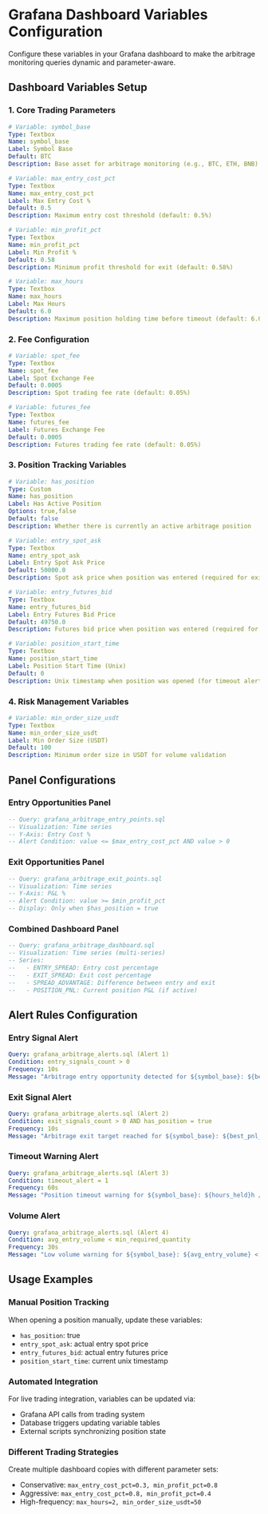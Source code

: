 # Grafana Dashboard Variables Configuration

Configure these variables in your Grafana dashboard to make the arbitrage monitoring queries dynamic and parameter-aware.

## Dashboard Variables Setup

### 1. Core Trading Parameters

```yaml
# Variable: symbol_base
Type: Textbox
Name: symbol_base
Label: Symbol Base
Default: BTC
Description: Base asset for arbitrage monitoring (e.g., BTC, ETH, BNB)

# Variable: max_entry_cost_pct  
Type: Textbox
Name: max_entry_cost_pct
Label: Max Entry Cost %
Default: 0.5
Description: Maximum entry cost threshold (default: 0.5%)

# Variable: min_profit_pct
Type: Textbox  
Name: min_profit_pct
Label: Min Profit %
Default: 0.58
Description: Minimum profit threshold for exit (default: 0.58%)

# Variable: max_hours
Type: Textbox
Name: max_hours  
Label: Max Hours
Default: 6.0
Description: Maximum position holding time before timeout (default: 6.0)
```

### 2. Fee Configuration

```yaml
# Variable: spot_fee
Type: Textbox
Name: spot_fee
Label: Spot Exchange Fee
Default: 0.0005
Description: Spot trading fee rate (default: 0.05%)

# Variable: futures_fee
Type: Textbox
Name: futures_fee  
Label: Futures Exchange Fee
Default: 0.0005
Description: Futures trading fee rate (default: 0.05%)
```

### 3. Position Tracking Variables

```yaml
# Variable: has_position
Type: Custom
Name: has_position
Label: Has Active Position
Options: true,false
Default: false
Description: Whether there is currently an active arbitrage position

# Variable: entry_spot_ask
Type: Textbox
Name: entry_spot_ask
Label: Entry Spot Ask Price  
Default: 50000.0
Description: Spot ask price when position was entered (required for exit monitoring)

# Variable: entry_futures_bid
Type: Textbox
Name: entry_futures_bid
Label: Entry Futures Bid Price
Default: 49750.0  
Description: Futures bid price when position was entered (required for exit monitoring)

# Variable: position_start_time
Type: Textbox
Name: position_start_time
Label: Position Start Time (Unix)
Default: 0
Description: Unix timestamp when position was opened (for timeout alerts)
```

### 4. Risk Management Variables

```yaml
# Variable: min_order_size_usdt
Type: Textbox
Name: min_order_size_usdt
Label: Min Order Size (USDT)
Default: 100
Description: Minimum order size in USDT for volume validation
```

## Panel Configurations

### Entry Opportunities Panel
```sql
-- Query: grafana_arbitrage_entry_points.sql
-- Visualization: Time series
-- Y-Axis: Entry Cost %
-- Alert Condition: value <= $max_entry_cost_pct AND value > 0
```

### Exit Opportunities Panel  
```sql
-- Query: grafana_arbitrage_exit_points.sql
-- Visualization: Time series  
-- Y-Axis: P&L %
-- Alert Condition: value >= $min_profit_pct
-- Display: Only when $has_position = true
```

### Combined Dashboard Panel
```sql  
-- Query: grafana_arbitrage_dashboard.sql
-- Visualization: Time series (multi-series)
-- Series:
--   - ENTRY_SPREAD: Entry cost percentage
--   - EXIT_SPREAD: Exit cost percentage  
--   - SPREAD_ADVANTAGE: Difference between entry and exit
--   - POSITION_PNL: Current position P&L (if active)
```

## Alert Rules Configuration

### Entry Signal Alert
```yaml
Query: grafana_arbitrage_alerts.sql (Alert 1)
Condition: entry_signals_count > 0
Frequency: 10s
Message: "Arbitrage entry opportunity detected for ${symbol_base}: ${best_entry_cost_pct}% entry cost"
```

### Exit Signal Alert  
```yaml
Query: grafana_arbitrage_alerts.sql (Alert 2)
Condition: exit_signals_count > 0 AND has_position = true
Frequency: 10s  
Message: "Arbitrage exit target reached for ${symbol_base}: ${best_pnl_pct}% profit"
```

### Timeout Warning Alert
```yaml
Query: grafana_arbitrage_alerts.sql (Alert 3)
Condition: timeout_alert = 1
Frequency: 60s
Message: "Position timeout warning for ${symbol_base}: ${hours_held}h / ${max_hours_threshold}h"
```

### Volume Alert
```yaml
Query: grafana_arbitrage_alerts.sql (Alert 4)  
Condition: avg_entry_volume < min_required_quantity
Frequency: 30s
Message: "Low volume warning for ${symbol_base}: ${avg_entry_volume} < ${min_required_quantity}"
```

## Usage Examples

### Manual Position Tracking
When opening a position manually, update these variables:
- `has_position`: true
- `entry_spot_ask`: actual entry spot price
- `entry_futures_bid`: actual entry futures price  
- `position_start_time`: current unix timestamp

### Automated Integration
For live trading integration, variables can be updated via:
- Grafana API calls from trading system
- Database triggers updating variable tables
- External scripts synchronizing position state

### Different Trading Strategies
Create multiple dashboard copies with different parameter sets:
- Conservative: `max_entry_cost_pct=0.3, min_profit_pct=0.8`
- Aggressive: `max_entry_cost_pct=0.8, min_profit_pct=0.4`
- High-frequency: `max_hours=2, min_order_size_usdt=50`